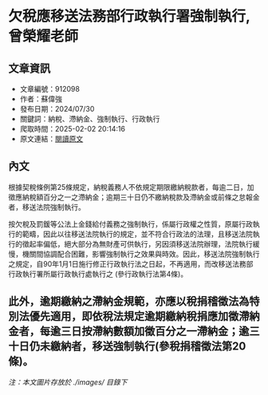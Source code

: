 # 欠稅應移送法務部行政執行署強制執行,曾榮耀老師

## 文章資訊
- 文章編號：912098
- 作者：蘇偉強
- 發布日期：2024/07/30
- 關鍵詞：納稅、滯納金、強制執行、行政執行
- 爬取時間：2025-02-02 20:14:16
- 原文連結：[閱讀原文](https://real-estate.get.com.tw/Columns/detail.aspx?no=912098)

## 內文
根據契稅條例第25條規定，納稅義務人不依規定期限繳納稅款者，每逾二日，加徵應納稅額百分之一之滯納金；逾期三十日仍不繳納稅款及滯納金或前條之怠報金者，移送法院強制執行。

按欠稅及罰鍰等公法上金錢給付義務之強制執行，係屬行政權之性質，原屬行政執行的範疇，因此以往移送法院執行的規定，並不符合行政法的法理，且移送法院執行的徵起率偏低，絕大部分為無財產可供執行，另因須移送法院辦理，法院執行緩慢，機關間協調配合困難，影響強制執行之效果與時效。因此，移送法院強制執行之規定，自90年1月1日施行修正行政執行法之日起，不再適用，而改移送法務部行政執行署所屬行政執行處執行之 (參行政執行法第4條)。

此外，逾期繳納之滯納金規範，亦應以稅捐稽徵法為特別法優先適用，即依稅法規定逾期繳納稅捐應加徵滯納金者，每逾三日按滯納數額加徵百分之一滯納金；逾三十日仍未繳納者，移送強制執行(參稅捐稽徵法第20條)。
---
*注：本文圖片存放於 ./images/ 目錄下*
